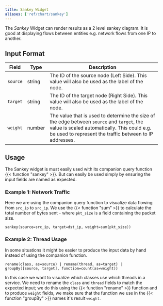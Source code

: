 ```yaml
---
title: Sankey Widget
aliases: ['ref/chart/sankey']
---
```


The _Sankey_ Widget can render results as a 2 level sankey diagram. It is good at displaying
flows between entities e.g. network flows from one IP to another.

## Input Format

| Field         | Type    | Description                                                                                                     |
|---------------|---------|-----------------------------------------------------------------------------------------------------------------|
| `source`      | string  | The ID of the source node (Left Side). This value will also be used as the label of the node.                   |
| `target`      | string  | The ID of the target node (Right Side). This value will also be used as the label of the node.                  |
| `weight`       | number  | The value that is used to determine the size of the edge between `source` and `target`, the value is scaled automatically. This could e.g. be used to represent the traffic between to IP addresses. |

## Usage

The Sankey widget is must easily used with its companion query function {{< function "sankey" >}}. But
can easily be used simply by ensuring the input fields are named as expected.

### Example 1: Network Traffic

Here we are using the companion query function to visualize data flowing from
`src_ip` to `src_ip`. We use the {{< function "sum" >}} to calculate the total
number of bytes sent - where `pkt_size` is a field containing the packet size.

```humio
sankey(source=src_ip, target=dst_ip, weight=sum(pkt_size))
```

### Example 2: Thread Usage

In some situations it might be easier to produce the input data by hand instead
of using the companion function.

```humio
rename(class, as=source) | rename(thread, as=target) | groupBy([source, target], function=count(as=weight))
```

In this case we want to visualize which classes use which threads in a service.
We need to rename the `class` and `thread` fields to match the expected input;
we do this using the {{< function "rename" >}} function and to produce `weight`
fields, we make sure that the function we use in the {{< function "groupBy" >}}
names it's result `weight`.
